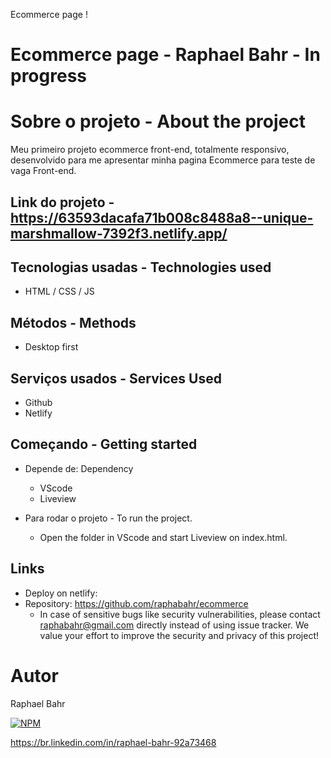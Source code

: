 Ecommerce page !

# Ecommerce page - Raphael Bahr - In progress

# Sobre o projeto - About the project
Meu primeiro projeto ecommerce front-end, totalmente responsivo,  desenvolvido para me apresentar minha pagina Ecommerce para teste de vaga Front-end.
<br>


Link do projeto - https://63593dacafa71b008c8488a8--unique-marshmallow-7392f3.netlify.app/
-----------------------------

## Tecnologias usadas - Technologies used

- HTML / CSS / JS

## Métodos - Methods

* Desktop first

## Serviços usados - Services Used

* Github
* Netlify

## Começando - Getting started

* Depende de: Dependency
  - VScode
  - Liveview

* Para rodar o projeto - To run the project.
  - Open the folder in VScode and start Liveview on index.html.

## Links
  - Deploy on netlify: 
  - Repository: https://github.com/raphabahr/ecommerce
    - In case of sensitive bugs like security vulnerabilities, please contact
      raphabahr@gmail.com directly instead of using issue tracker. We value your effort
      to improve the security and privacy of this project!

# Autor
Raphael Bahr

[![NPM](https://img.shields.io/npm/l/react)](https://github.com/raphabahr/Portfolio/blob/main/LICENCE)

https://br.linkedin.com/in/raphael-bahr-92a73468

